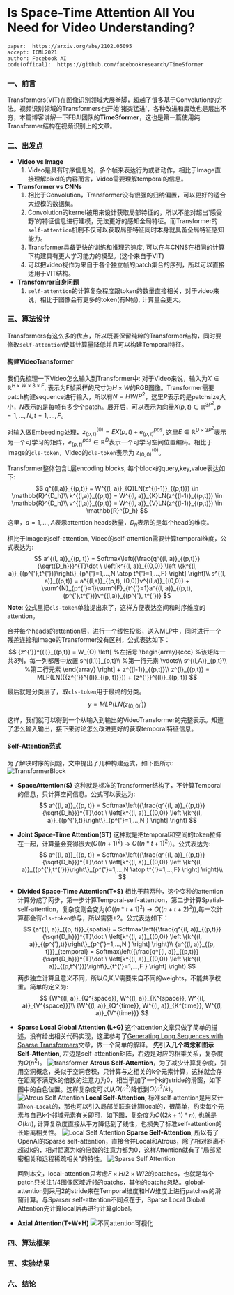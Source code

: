 # Is Space-Time Attention All You Need for Video Understanding?

```text
paper:  https://arxiv.org/abs/2102.05095
accept: ICML2021
author: Facebook AI
code(offical):  https://github.com/facebookresearch/TimeSformer
```
### 一、前言 
Transformers(VIT)在图像识别领域大展拳脚，超越了很多基于Convolution的方法。视频识别领域的Transformers也开始'猪突猛进'，各种改进和魔改也是层出不穷，本篇博客讲解一下FBAI团队的**TimeSformer**，这也是第一篇使用纯Transformer结构在视频识别上的文章。

### 二、出发点
- **Video vs Image**
    1. Video是具有时序信息的，多个帧来表达行为或者动作，相比于Image直接理解pixel的内容而言，Video需要理解temporal的信息。
- **Transformer vs CNNs**
    1. 相比于Convolution，Transformer没有很强的归纳偏置，可以更好的适合大规模的数据集。
    2. Convolution的kernel被用来设计获取局部特征的，所以不能对超出'感受野'的特征信息进行建模，无法更好的感知全局特征。而Transformer的```self-attention```机制不仅可以获取局部特征同时本身就具备全局特征感知能力。
    3. Transformer具备更快的训练和推理的速度, 可以在与CNNS在相同的计算下构建具有更大学习能力的模型。(这个来自于VIT)
    4. 可以把video视作为来自于各个独立帧的patch集合的序列，所以可以直接适用于VIT结构。
- **Transfomrer自身问题**
    1. ```self-attention```的计算复杂程度跟token的数量直接相关，对于video来说，相比于图像会有更多的token(有N帧), 计算量会更大。


### 三、算法设计
Transformers有这么多的优点，所以既要保留纯粹的Transformer结构，同时要修改```self-attention```使其计算量降低并且可以构建Temporal特征。

#### 构建VideoTransformer
我们先梳理一下Video怎么输入到Transformer中: 对于Video来说，输入为$X \in \mathbb{R}^{H\times W \times 3 \times F}$, 表示为F帧采样的尺寸为$H\times W$的RGB图像。Transformer需要patch构建sequence进行输入，所以有$N = HW/P^2$，这里$P$表示的是patchsize大小，$N$表示的是每帧有多少个patch。展开后，可以表示为向量$X(p,t)\in \mathbb{R}^{3P^2}, p=1,...,N, t=1,...,F$。

对输入做Embeeding处理，$z^{(0)}_{(p,t)} = EX(p, t) + e^{pos}_{(p, t)}$, 这里$E\in \mathbb{R}^{D\times 3P^2}$表示为一个可学习的矩阵，$e^{pos}_{(p,t)} \in \mathbb{R}^D$表示一个可学习空间位置编码。相比于Image的```cls-token```，Video的```cls-token```表示为 $z^{(0)}_{(0,0)}$。

Transformer整体包含L层encoding blocks, 每个block的query,key,value表达如下:
$$
q^{(l,a)}_{(p,t)} = W^{(l, a)}_{Q}LN(z^{(l-1)}_{(p,t)}) \in \mathbb{R}^{D_h}\\
k^{(l,a)}_{(p,t)} = W^{(l, a)}_{K}LN(z^{(l-1)}_{(p,t)}) \in \mathbb{R}^{D_h}\\
v^{(l,a)}_{(p,t)} = W^{(l, a)}_{V}LN(z^{(l-1)}_{(p,t)}) \in \mathbb{R}^{D_h}
$$
这里，$a=1,...,A$表示attention heads数量，$D_{h}$表示的是每个head的维度。

相比于Image的self-attention, Video的self-attention需要计算temporal维度，公式表达为:
$$
a^{(l, a)}_{(p, t)} = Softmax\left({\frac{q^{(l, a)}_{(p,t)}}{\sqrt{D_h}}}^{T}\dot \ \left[k^{(l, a)}_{(0,0)} \left \{k^{(l, a)}_{(p^{'},t^{'})}\right\}_{p^{'}=1,...,N \atop t^{'}=1,...,F} \right] \right)\\
s^{(l, a)}_{(p,t)} = a^{(l,a)}_{(p,t), (0,0)}v^{(l,a)}_{(0,0)} + \sum^{N}_{p^{'}=1}\sum^{F}_{t^{'}=1}a^{(l, a)}_{(p,t),(p^{'},t^{'})}v^{(l,a)}_{(p^{'}, t^{'})}
$$
**Note**: 公式里把```cls-token```单独提出来了，这样方便表达空间和时序维度的attention。

合并每个heads的attention后，进行一个线性投影，送入MLP中，同时进行一个残差连接和Image的Transformer没有区别，公式表达如下：
$$
{z^{'}}^{(l)}_{(p,t)} = W_{O}
\left[                 %左括号
  \begin{array}{ccc}   %该矩阵一共3列，每一列都居中放置
    s^{(l,1)}_{p,t}\\  %第一行元素
    \vdots\\
    s^{(l,A)}_{p,t}\\  %第二行元素
  \end{array}
\right]           + z^{(l-1)}_{(p,t)}\\
z^{l}_{(p,t)} = MLP(LN({{z^{'}}^{(l)}_{(p, t)}})) + {z^{'}}^{(l)}_{(p, t)}
$$

最后就是分类层了，取```cls-token```用于最终的分类。
$$
y = MLP(LN(z^{l}_{(0,0)}))
$$

这样，我们就可以得到一个从输入到输出的VideoTransformer的完整表示。知道了怎么输入输出，接下来讨论怎么改进更好的获取temporal特征信息。

#### Self-Attention范式 

为了解决时序的问题，文中提出了几种构建范式，如下图所示:
![TransformerBlock](https://s3.bmp.ovh/imgs/2021/12/7f15dcb8596d4553.png)
- **SpaceAttention(S)**
    这种就是标准的Transformer结构了，不计算Temporal的信息，只计算空间信息。公式可以表达为:
    $$
    a^{(l, a)}_{(p, t)} = Softmax\left({\frac{q^{(l, a)}_{(p,t)}}{\sqrt{D_h}}}^{T}\dot \ \left[k^{(l, a)}_{(0,0)} \left \{k^{(l, a)}_{(p^{'},t)}\right\}_{p^{'}=1,...,N } \right] \right)
    $$
- **Joint Space-Time Attention(ST)**
    这种就是把temporal和空间的token拉伸在一起，计算量会变得很大($O((n+1)^2)$ -> $O((n*t+1)^2)$)。公式表达为:
    $$
    a^{(l, a)}_{(p, t)} = Softmax\left({\frac{q^{(l, a)}_{(p,t)}}{\sqrt{D_h}}}^{T}\dot \ \left[k^{(l, a)}_{(0,0)} \left \{k^{(l, a)}_{(p^{'},t^{'})}\right\}_{p^{'}=1,...,N \atop t^{'}=1,...,F} \right] \right)\\
    $$
- **Divided Space-Time Attention(T+S)**
    相比于前两种，这个变种的attention计算分成了两步，第一步计算Temporal-self-attention，第二步计算Spatial-self-attention，复杂度则会变为($O((n*t+1)^2)$ -> $O((n+t+2)^2)$),每一次计算都会有```cls-token```参与，所以需要+2。公式表达如下：
    $$
    {a^{(l, a)}_{(p, t)}}_{spatial} = Softmax\left({\frac{q^{(l, a)}_{(p,t)}}{\sqrt{D_h}}}^{T}\dot \ \left[k^{(l, a)}_{(0,0)} \left \{k^{(l, a)}_{(p^{'},t)}\right\}_{p^{'}=1,...,N } \right] \right)\\
    {a^{(l, a)}_{(p, t)}}_{temporal} = Softmax\left({\frac{q^{(l, a)}_{(p,t)}}{\sqrt{D_h}}}^{T}\dot \ \left[k^{(l, a)}_{(0,0)} \left \{k^{(l, a)}_{(p,t^{'})}\right\}_{t^{'}=1,...,F } \right] \right)
    $$
    两步独立计算且意义不同，所以Q,K,V需要来自不同的weights，不能共享权重。简单的定义为:
    $$
    {W^{(l, a)}_{Q^{space}}, W^{(l, a)}_{K^{space}}, W^{(l, a)}_{V^{space}}}\\
    {W^{(l, a)}_{Q^{time}}, W^{(l, a)}_{K^{time}}, W^{(l, a)}_{V^{time}}}
    $$
- **Sparse Local Global Attention (L+G)**
    这个attention文章只做了简单的描述，没有给出相关代码实现，这里参考了[Generating Long Sequences with Sparse Transformers](https://arxiv.org/pdf/1904.10509.pdf)文章，做一个简单的解释。
    **先引入几个概念和图示**
    **Self-Attention**, 左边是self-attention矩阵，右边是对应的相乘关系，复杂度为$O(n^2)$。
    ![transformer](https://s3.bmp.ovh/imgs/2021/12/20be0e9b9b168962.png)
    **Atrous Self-Attention**，为了减少计算复杂度，引用空洞概念，类似于空洞卷积，只计算与之相关的k个元素计算，这样就会存在距离不满足k的倍数的注意力为0，相当于加了一个k的stride的滑窗，如下图中的白色位置。这样复杂度可以从$O(n^2)$降低到$O(n^2/k)$。
    ![Atrous Self Attention](https://s3.bmp.ovh/imgs/2021/12/843b71d7a2b0316b.png)
    **Local Self-Attention**, 标准self-attention是用来计算```Non-Local```的，那也可以引入局部关联来计算local的，很简单，约束每个元素与自己k个邻域元素有关即可，如下图，复杂度为$O((2k+1)*n)$, 也就是$O(kn)$, 计算复杂度直接从平方降低到了线性，也损失了标准self-attention的长距离相关性。
    ![Local Self Attention](https://s3.bmp.ovh/imgs/2021/12/48556ddf05a8c38a.png)
    **Sparse Self-Attention**, 所以有了OpenAI的Sparse self-attention，直接合并Local和Atrous，除了相对距离不超过k的，相对距离为k的倍数的注意力都为0，这样Attention就有了"局部紧密相关和远程稀疏相关"的特性。
    ![Sparse Self Attention](https://s3.bmp.ovh/imgs/2021/12/6ad5e20ebf801466.png)

    回到本文，local-attention只考虑$F\times H/2\times W/2$的patches，也就是每个patch只关注1/4图像区域近邻的patchs，其他的patchs忽略。global-attention则采用2的stride来在Temporal维度和HW维度上进行patches的滑窗计算。与Sparser self-attention不同点在于，Sparse Local Global Attention先计算local后再进行计算global。

- **Axial Attention(T+W+H)**
![不同attention可视化](https://s3.bmp.ovh/imgs/2021/12/88b0254244902dd0.png)


### 四、算法框架
### 五、实验结果
### 六、结论

